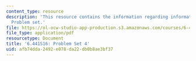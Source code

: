 ```yaml
---
content_type: resource
description: 'This resource contains the information regarding information theory:
  Problem set.'
file: https://ol-ocw-studio-app-production.s3.amazonaws.com/courses/6-441-information-theory-spring-2016/afb74dda2492e078da22db0b8ae3bf37_MIT6_441S16_problem_set4.pdf
file_type: application/pdf
resourcetype: Document
title: '6.441S16: Problem Set 4'
uid: afb74dda-2492-e078-da22-db0b8ae3bf37
---
```

